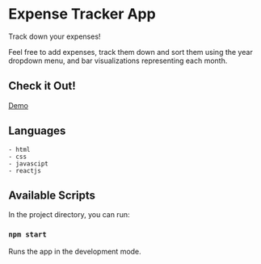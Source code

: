 # Expense Tracker App

Track down your expenses!

 Feel free to add expenses, track them down and sort them using the year dropdown menu,
 and bar visualizations representing each month.
 
 
 ## Check it Out!

<a href="https://chrisstef.github.io/ExpenseTrackerApp/" rel="nofollow">Demo</a>


## Languages

```
- html
- css
- javascipt
- reactjs
```


## Available Scripts

In the project directory, you can run:

### `npm start`

Runs the app in the development mode.
